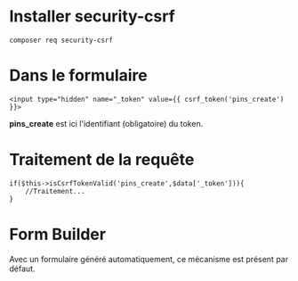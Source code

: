 # Installer security-csrf

    composer req security-csrf

# Dans le formulaire

    <input type="hidden" name="_token" value={{ csrf_token('pins_create') }}>

**pins_create** est ici l'identifiant (obligatoire) du token.

# Traitement de la requête

    if($this->isCsrfTokenValid('pins_create',$data['_token'])){
        //Traitement...
    }

# Form Builder

Avec un formulaire généré automatiquement, ce mécanisme est présent par défaut.
